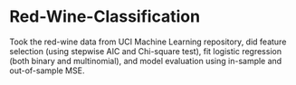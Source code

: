 # Red-Wine-Classification
Took the red-wine data from UCI Machine Learning repository, did feature selection (using stepwise AIC and Chi-square test), fit logistic regression (both binary and multinomial), and model evaluation using in-sample and out-of-sample MSE.
